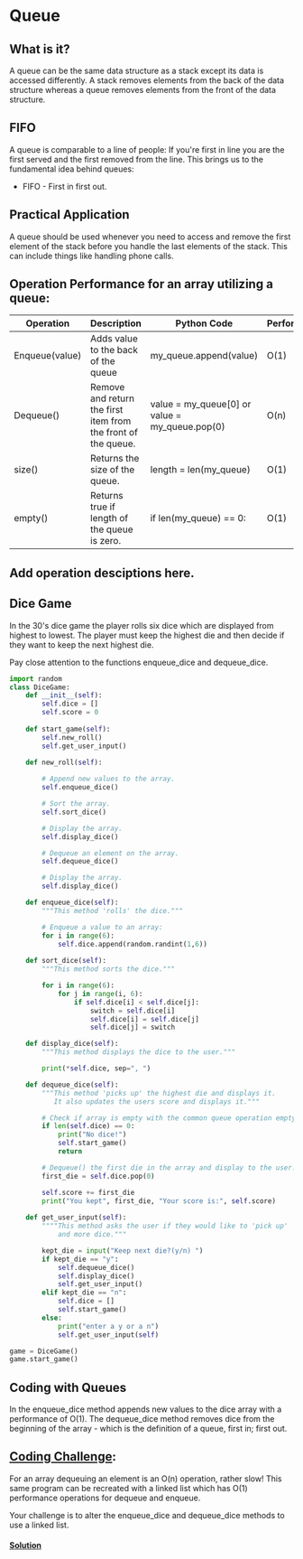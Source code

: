 # Queue
## What is it?
A queue can be the same data structure as a stack except its data is accessed differently. A stack removes elements from the back of the data structure whereas a queue removes elements from the front of the data structure.

## FIFO
A queue is comparable to a line of people: If you're first in line you are the first served and the first removed from the line. This brings us to the fundamental idea behind queues:
* FIFO - First in first out.

## Practical Application
A queue should be used whenever you need to access and remove
the first element of the stack before you handle the last elements of the
stack. This can include things like handling phone calls.

## Operation Performance for an array utilizing a queue:

Operation     | Description       | Python Code | Performance 
--------------|-------------------|-------------|-------------
Enqueue(value)| Adds value to the back of the queue    | my_queue.append(value)   | O(1)
Dequeue()     | Remove and return the first item from the front of the queue.     | value = my_queue[0] or value = my_queue.pop(0)   | O(n)
size()        | Returns the size of the queue. | length = len(my_queue) | O(1)
empty()       | Returns true if length of the queue is zero. | if len(my_queue) == 0: | O(1)

## Add operation desciptions here.

## Dice Game
In the 30's dice game the player rolls six dice which are displayed
from highest to lowest. The player must keep the highest die and then 
decide if they want to keep the next highest die. 

Pay close attention to the functions enqueue_dice and dequeue_dice.

``` python
import random
class DiceGame:
    def __init__(self):
        self.dice = []
        self.score = 0
    
    def start_game(self):
        self.new_roll()
        self.get_user_input()
    
    def new_roll(self):

        # Append new values to the array.
        self.enqueue_dice()

        # Sort the array.
        self.sort_dice()

        # Display the array.
        self.display_dice()

        # Dequeue an element on the array.
        self.dequeue_dice()

        # Display the array.
        self.display_dice()

    def enqueue_dice(self):
        """This method 'rolls' the dice."""

        # Enqueue a value to an array:
        for i in range(6):
            self.dice.append(random.randint(1,6))
    
    def sort_dice(self):
        """This method sorts the dice."""

        for i in range(6):
            for j in range(i, 6):
                if self.dice[i] < self.dice[j]:
                    switch = self.dice[i]
                    self.dice[i] = self.dice[j]
                    self.dice[j] = switch

    def display_dice(self):
        """This method displays the dice to the user."""

        print(*self.dice, sep=", ")

    def dequeue_dice(self):
        """This method 'picks up' the highest die and displays it.
           It also updates the users score and displays it."""

        # Check if array is empty with the common queue operation empty() 
        if len(self.dice) == 0:
            print("No dice!")
            self.start_game()
            return

        # Dequeue() the first die in the array and display to the user.
        first_die = self.dice.pop(0)

        self.score += first_die
        print("You kept", first_die, "Your score is:", self.score)
    
    def get_user_input(self):
        """"This method asks the user if they would like to 'pick up'
            and more dice."""

        kept_die = input("Keep next die?(y/n) ")
        if kept_die == "y":
            self.dequeue_dice()
            self.display_dice()
            self.get_user_input()
        elif kept_die == "n":
            self.dice = []
            self.start_game()
        else:
            print("enter a y or a n")
            self.get_user_input(self)

game = DiceGame()
game.start_game()
```
## Coding with Queues
In the enqueue_dice method appends new values to the dice array with a
performance of O(1). The dequeue_dice method removes dice from the 
beginning of the array - which is the definition of a queue, first in;
first out.

## [Coding Challenge](https://github.com/EmmaBurkett/CSE212-final-project/blob/main/coding_challenges/dice_queue.py): 
For an array dequeuing an element is an O(n) operation, rather slow! 
This same program can be recreated with a linked list which has O(1) 
performance operations for dequeue and enqueue. 

Your challenge is to alter the enqueue_dice and dequeue_dice methods to use a linked list.

#### [Solution](https://github.com/EmmaBurkett/CSE212-final-project/blob/main/coding_challenges/Answers/dice_queue_answer.py)

